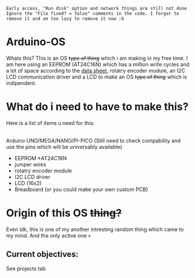 ```Early access, "Run disk" option and network things are still not done```<br>
```Ignore the "File fixed? = false" comments in the code. I forgor to remove it and am too lazy to remove it now :b```
# Arduino-OS
Whats this? This is an OS ~~type of thing~~ which i am making in my free time. I am here using an EEPROM (AT24C16N) which has a million write cycles and a lot of space according to the <a href="https://cdn-reichelt.de/documents/datenblatt/A300/24C08_16.PDF">data sheet</a>, rotatry encoder module, an I2C LCD communication driver and a LCD to make an OS ~~type of thing~~ which is indipendent.

# What do i need to have to make this?
Here is a list of items u need for this:<br><br>

Arduino UNO/MEGA/NANO/PI-PICO (Still need to check compability and use the pins which will be universably available)<br>
- EEPROM->AT24C16N
- jumper wires
- rotatry encoder module
- I2C LCD driver
- LCD (16x2)
- Breadboard (or you could make your own custom PCB)

# Origin of this OS ~~thing?~~
Even idk, this is one of my another intresting random thing which came to my mind. And the only active one :skull:
<br>
## Current objectives:
  See projects tab
